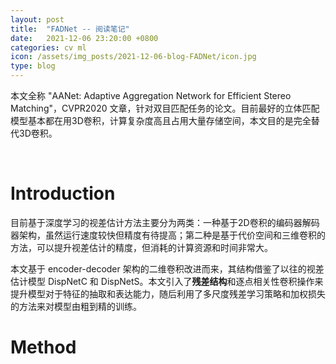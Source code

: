```yaml
---
layout: post
title:  "FADNet -- 阅读笔记"
date:   2021-12-06 23:20:00 +0800
categories: cv ml
icon: /assets/img_posts/2021-12-06-blog-FADNet/icon.jpg
type: blog
---
```

本文全称 "AANet: Adaptive Aggregation Network for Efficient Stereo Matching"，CVPR2020 文章，针对双目匹配任务的论文。目前最好的立体匹配模型基本都在用3D卷积，计算复杂度高且占用大量存储空间，本文目的是完全替代3D卷积。

<br>

# Introduction
目前基于深度学习的视差估计方法主要分为两类：一种基于2D卷积的编码器解码器架构，虽然运行速度较快但精度有待提高；第二种是基于代价空间和三维卷积的方法，可以提升视差估计的精度，但消耗的计算资源和时间非常大。

本文基于 encoder-decoder 架构的二维卷积改进而来，其结构借鉴了以往的视差估计模型 DispNetC 和 DispNetS。本文引入了**残差结构**和逐点相关性卷积操作来提升模型对于特征的抽取和表达能力，随后利用了多尺度残差学习策略和加权损失的方法来对模型由粗到精的训练。

# Method

